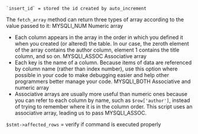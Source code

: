 	`insert_id` = stored the id created by auto_increment

The `fetch_array` method can return three types of array according to the value passed to it:
MYSQLI_NUM Numeric array
- Each column appears in the array in the order in which you defined it when you created (or altered) the table. In our case, the zeroth element of the array contains the author column, element 1 contains the title column, and so on.
MYSQLI_ASSOC Associative array
- Each key is the name of a column. Because items of data are referenced by column name (rather than index number), use this option where possible in your code to make debugging easier and help other programmers better manage your code.
MYSQLI_BOTH Associative and numeric array
- Associative arrays are usually more useful than numeric ones because you can refer to each column by name, such as `$row['author']`, instead of trying to remember where it is in the column order. This script uses an associative array, leading us to pass MYSQLI_ASSOC.

``$stmt->affected_rows`` = verify if command is executed properly
